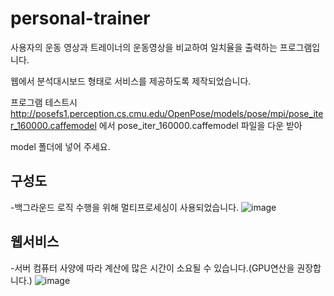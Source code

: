 # personal-trainer
사용자의 운동 영상과 트레이너의 운동영상을 비교하여 일치율을 출력하는 프로그램입니다.

웹에서 분석대시보드 형태로 서비스를 제공하도록 제작되었습니다.

프로그램 테스트시 http://posefs1.perception.cs.cmu.edu/OpenPose/models/pose/mpi/pose_iter_160000.caffemodel 에서 pose_iter_160000.caffemodel 파일을 다운 받아

model 폴더에 넣어 주세요. 

## 구성도
-백그라운드 로직 수행을 위해 멀티프로세싱이 사용되었습니다.
![image](https://user-images.githubusercontent.com/63800086/174829013-13d70af8-791c-4dc3-94f8-c93348e88ece.png)

## 웹서비스
-서버 컴퓨터 사양에 따라 계산에 많은 시간이 소요될 수 있습니다.(GPU연산을 권장합니다.)
![image](https://user-images.githubusercontent.com/63800086/174832287-59c5e507-da98-4ab4-9e57-0d3048dd7b39.png)
